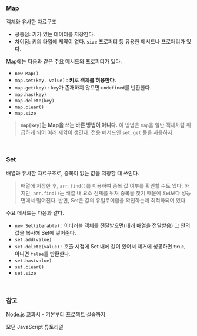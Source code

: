 ### Map

객체와 유사한 자료구조 
- 공통점: 키가 있는 데이터를 저장한다.
- 차이점: 키의 타입에 제약이 없다. `size` 프로퍼티 등 유용한 메서드나 프로퍼티가 있다. 

Map에는 다음과 같은 주요 메서드와 프로퍼티가 있다.

- `new Map()` 
- `map.set(key, value)` : **키로 객체를 허용한다.**
- `map.get(key)` : `key`가 존재하지 않으면 `undefined`를 반환한다. 
- `map.has(key)` 
- `map.delete(key)`
- `map.clear()`
- `map.size`

> **`map[key]`는 Map을 쓰는 바른 방법이 아니다.** 이 방법은 `map`을 일반 객체처럼 취급하게 되어 여러 제약이 생긴다. 전용 메서드인 `set`, `get` 등을 사용하자.

<br>

### Set

배열과 유사한 자료구조로, 중복이 없는 값을 저장할 때 쓰인다. 

> 배열에 저장한 후, `arr.find()`를 이용하여 중복 값 여부를 확인할 수도 있다. 하지만, `arr.find()`는 배열 내 요소 전체를 뒤져 중복을 찾기 때문에 Set보다 성능 면에서 떨어진다. 반면, Set은 값의 유일무이함을 확인하는데 최적화되어 있다.

주요 메서드는 다음과 같다.

- `new Set(iterable)` : 이터러블 객체를 전달받으면(대개 배열을 전달받음) 그 안의 값을 복사해 Set에 넣어준다. 
- `set.add(value)` 
- `set.delete(value)` : 호출 시점에 Set 내에 값이 있어서 제거에 성공하면 `true`, 아니면 `false`를 반환한다.
- `set.has(value)`
- `set.clear()`
- `set.size`

<br>

### 참고

Node.js 교과서 - 기본부터 프로젝트 실습까지

모던 JavaScript 튜토리얼
